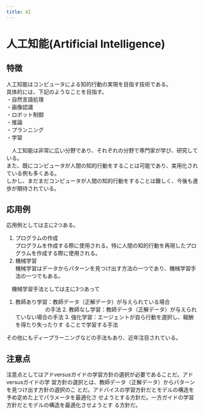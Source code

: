 ```yaml
---
title: AI
---
```


# 人工知能(Artificial Intelligence)
## 特徴
人工知能はコンピュータによる知的行動の実現を目指す技術である。  
具体的には、下記のようなことを目指す。  
・自然言語処理  
・画像認識  
・ロボット制御  
・推論  
・プランニング  
・学習  

　人工知能は非常に広い分野であり、それぞれの分野で専門家が学び、研究している。  
 また、既にコンピュータが人間の知的行動をすることは可能であり、実用化されている例も多くある。  
 しかし、まだまだコンピュータが人間の知的行動をすることは難しく、今後も進歩が期待されている。
## 応用例 
応用例としては主に2つある。  
1. プログラムの作成   
プログラムを作成する際に使用される。特に人間の知的行動を再現したプログラムを作成する際に使用される。   
2. 機械学習   
機械学習はデータからパターンを見つけ出す方法の一つであり、機械学習手法の一つでもある。   

　機械学習手法としては主に3つあって   
1. 教師あり学習：教師データ（正解データ）が与えられている場合    　　　    　　       の手法     2. 教師なし学習：教師データ（正解データ）が与えられていない場合の手法     3. 強化学習：エージェントが自ら行動を選択し、報酬を得たり失ったりす ることで学習する手法     

 その他にもディープラーニングなどの手法もあり、近年注目されている。   

 ## 注意点 

 注意点としてはアドversusガイドの学習方針の選択が必要であることだ。アドversusガイドの学 習方針の選択とは、教師データ（正解データ）からパターンを見つけ出す方針の選択のこ とだ。アドバイスの学習方針だとモデルの構造を予め定めた上でパラメータを最適化さ せようとする方針だ。一方ガイドの学習方針だとモデルの構造を最適化させようとす る方針だ。